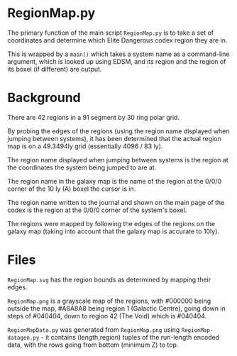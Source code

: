 # RegionMap.py

The primary function of the main script `RegionMap.py` is to take a set of coordinates and determine which Elite Dangerous codex region they are in.

This is wrapped by a `main()` which takes a system name as a command-line argument, which is looked up using EDSM, and its region and the region of its boxel (if different) are output.

# Background

There are 42 regions in a 91 segment by 30 ring polar grid.

By probing the edges of the regions (using the region name displayed when jumping between systems), it has been determined that the actual region map is on a 49.3494ly grid (essentially 4096 / 83 ly).

The region name displayed when jumping between systems is the region at the coordinates the system being jumped to are at.

The region name in the galaxy map is the name of the region at the 0/0/0 corner of the 10 ly (A) boxel the cursor is in.

The region name written to the journal and shown on the main page of the codex is the region at the 0/0/0 corner of the system's boxel.

The regions were mapped by following the edges of the regions on the galaxy map (taking into account that the galaxy map is accurate to 10ly).

# Files

`RegionMap.svg` has the region bounds as determined by mapping their edges.

`RegionMap.png` is a grayscale map of the regions, with #000000 being outside the map, #A8A8A8 being region 1 (Galactic Centre), going down in steps of #040404, down to region 42 (The Void) which is #040404.

`RegionMapData.py` was generated from `RegionMap.png` using `RegionMap-datagen.py` - it contains (length,region) tuples of the run-length encoded data, with the rows going from bottom (minimum Z) to top.
